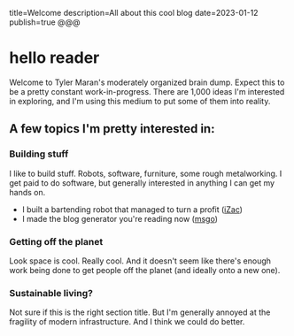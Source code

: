 title=Welcome
description=All about this cool blog
date=2023-01-12
publish=true
@@@

# hello reader

Welcome to Tyler Maran's moderately organized brain dump. Expect this to be a pretty constant work-in-progress. There are 1,000 ideas I'm interested in exploring, and I'm using this medium to put some of them into reality.

## A few topics I'm pretty interested in:

### Building stuff

I like to build stuff. Robots, software, furniture, some rough metalworking. I get paid to do software, but generally interested in anything I can get my hands on.

-   I built a bartending robot that managed to turn a profit ([iZac](https://tylermaran.github.io/izac/))
-   I made the blog generator you're reading now ([msgo](https://github.com/rysolv/markdown_ssg))

### Getting off the planet

Look space is cool. Really cool. And it doesn't seem like there's enough work being done to get people off the planet (and ideally onto a new one).

### Sustainable living?

Not sure if this is the right section title. But I'm generally annoyed at the fragility of modern infrastructure. And I think we could do better.
